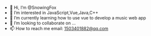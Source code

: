 - 👋 Hi, I’m @SnowingFox
- 👀 I’m interested in JavaScript,Vue,Java,C++
- 🌱 I’m currently learning how to use vue to develop a music web app
- 💞️ I’m looking to collaborate on ...
- 📫 How to reach me  email: 1503401882@qq.com

<!---
SnowingFox/SnowingFox is a ✨ special ✨ repository because its `README.md` (this file) appears on your GitHub profile.
You can click the Preview link to take a look at your changes.
--->
